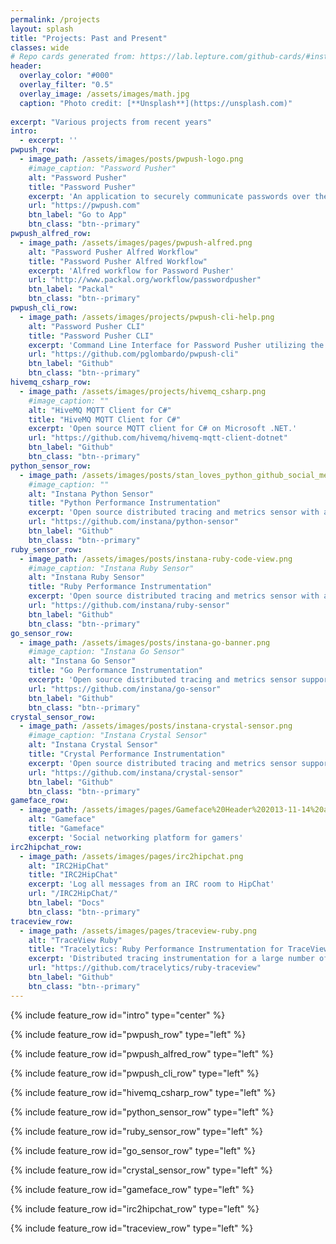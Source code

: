 ```yaml
---
permalink: /projects
layout: splash
title: "Projects: Past and Present"
classes: wide
# Repo cards generated from: https://lab.lepture.com/github-cards/#instana/python-sensor|default
header:
  overlay_color: "#000"
  overlay_filter: "0.5"
  overlay_image: /assets/images/math.jpg
  caption: "Photo credit: [**Unsplash**](https://unsplash.com)"
 
excerpt: "Various projects from recent years"
intro: 
  - excerpt: ''
pwpush_row:
  - image_path: /assets/images/posts/pwpush-logo.png
    #image_caption: "Password Pusher"
    alt: "Password Pusher"
    title: "Password Pusher"
    excerpt: 'An application to securely communicate passwords over the web. Passwords automatically expire after a certain number of views and/or time has passed'
    url: "https://pwpush.com"
    btn_label: "Go to App"
    btn_class: "btn--primary"
pwpush_alfred_row:
  - image_path: /assets/images/pages/pwpush-alfred.png
    alt: "Password Pusher Alfred Workflow"
    title: "Password Pusher Alfred Workflow"
    excerpt: 'Alfred workflow for Password Pusher'
    url: "http://www.packal.org/workflow/passwordpusher"
    btn_label: "Packal"
    btn_class: "btn--primary"
pwpush_cli_row:
  - image_path: /assets/images/projects/pwpush-cli-help.png
    alt: "Password Pusher CLI"
    title: "Password Pusher CLI"
    excerpt: 'Command Line Interface for Password Pusher utilizing the JSON API.'
    url: "https://github.com/pglombardo/pwpush-cli"
    btn_label: "Github"
    btn_class: "btn--primary"
hivemq_csharp_row:
  - image_path: /assets/images/projects/hivemq_csharp.png
    #image_caption: ""
    alt: "HiveMQ MQTT Client for C#"
    title: "HiveMQ MQTT Client for C#"
    excerpt: 'Open source MQTT client for C# on Microsoft .NET.'
    url: "https://github.com/hivemq/hivemq-mqtt-client-dotnet"
    btn_label: "Github"
    btn_class: "btn--primary"
python_sensor_row:
  - image_path: /assets/images/posts/stan_loves_python_github_social_media_card.png
    #image_caption: ""
    alt: "Instana Python Sensor"
    title: "Python Performance Instrumentation"
    excerpt: 'Open source distributed tracing and metrics sensor with automatic instrumentation of a large list of popular Python frameworks, libraries and packages and a qualified implementation of the [OpenTracing](https://opentracing.io) API'
    url: "https://github.com/instana/python-sensor"
    btn_label: "Github"
    btn_class: "btn--primary"
ruby_sensor_row:
  - image_path: /assets/images/posts/instana-ruby-code-view.png
    #image_caption: "Instana Ruby Sensor"
    alt: "Instana Ruby Sensor"
    title: "Ruby Performance Instrumentation"
    excerpt: 'Open source distributed tracing and metrics sensor with automatic instrumentation of a large list of popular Ruby frameworks, libraries and packages, a proprietary SDK and a qualified implementation of the [OpenTracing](https://opentracing.io) API'
    url: "https://github.com/instana/ruby-sensor"
    btn_label: "Github"
    btn_class: "btn--primary"
go_sensor_row:
  - image_path: /assets/images/posts/instana-go-banner.png
    #image_caption: "Instana Go Sensor"
    alt: "Instana Go Sensor"
    title: "Go Performance Instrumentation"
    excerpt: 'Open source distributed tracing and metrics sensor supporting a qualified implementation of the [OpenTracing](https://opentracing.io) API'
    url: "https://github.com/instana/go-sensor"
    btn_label: "Github"
    btn_class: "btn--primary"
crystal_sensor_row:
  - image_path: /assets/images/posts/instana-crystal-sensor.png
    #image_caption: "Instana Crystal Sensor"
    alt: "Instana Crystal Sensor"
    title: "Crystal Performance Instrumentation"
    excerpt: 'Open source distributed tracing and metrics sensor supporting a qualified implementation of the [OpenTracing](https://opentracing.io) API and a proprietary SDK'
    url: "https://github.com/instana/crystal-sensor"
    btn_label: "Github"
    btn_class: "btn--primary"
gameface_row:
  - image_path: /assets/images/pages/Gameface%20Header%202013-11-14%20at%2017.13.08.png
    alt: "Gameface"
    title: "Gameface"
    excerpt: 'Social networking platform for gamers'
irc2hipchat_row:
  - image_path: /assets/images/pages/irc2hipchat.png
    alt: "IRC2HipChat"
    title: "IRC2HipChat"
    excerpt: 'Log all messages from an IRC room to HipChat'
    url: "/IRC2HipChat/"
    btn_label: "Docs"
    btn_class: "btn--primary"
traceview_row:
  - image_path: /assets/images/pages/traceview-ruby.png
    alt: "TraceView Ruby"
    title: "Tracelytics: Ruby Performance Instrumentation for TraceView"
    excerpt: 'Distributed tracing instrumentation for a large number of Ruby frameworks, libraries and gems'
    url: "https://github.com/tracelytics/ruby-traceview"
    btn_label: "Github"
    btn_class: "btn--primary"
---
```


{% include feature_row id="intro" type="center" %}

{% include feature_row id="pwpush_row" type="left" %}

{% include feature_row id="pwpush_alfred_row" type="left" %}

{% include feature_row id="pwpush_cli_row" type="left" %}

{% include feature_row id="hivemq_csharp_row" type="left" %}

{% include feature_row id="python_sensor_row" type="left" %}

{% include feature_row id="ruby_sensor_row" type="left" %}

{% include feature_row id="go_sensor_row" type="left" %}

{% include feature_row id="crystal_sensor_row" type="left" %}

{% include feature_row id="gameface_row" type="left" %}

{% include feature_row id="irc2hipchat_row" type="left" %}

{% include feature_row id="traceview_row" type="left" %}

